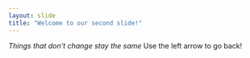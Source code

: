 ```yaml
---
layout: slide
title: "Welcome to our second slide!"
---
```

*Things that don't change stay the same*
Use the left arrow to go back!
